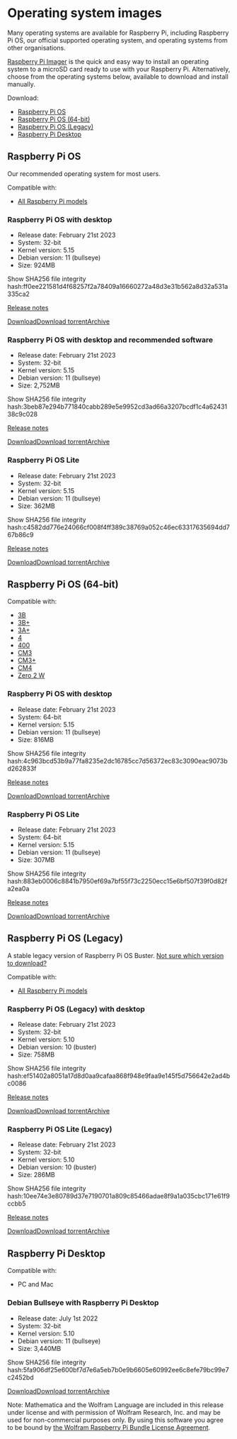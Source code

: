 Operating system images
==========

Many operating systems are available for Raspberry Pi, including Raspberry Pi OS, our official supported operating system, and operating systems from other organisations.

[Raspberry Pi Imager](/software/) is the quick and easy way to install an operating system to a microSD card ready to use with your Raspberry Pi. Alternatively, choose from the operating systems below, available to download and install manually.

Download:

* [Raspberry Pi OS](#raspberry-pi-os-32-bit)
* [Raspberry Pi OS (64-bit)](#raspberry-pi-os-64-bit)
* [Raspberry Pi OS (Legacy)](#raspberry-pi-os-legacy)
* [Raspberry Pi Desktop](#raspberry-pi-desktop)

Raspberry Pi OS
----------

Our recommended operating system for most users.

Compatible with:

* [All Raspberry Pi models](/products/)

### Raspberry Pi OS with desktop ###

* Release date: February 21st 2023
* System: 32-bit
* Kernel version: 5.15
* Debian version: 11 (bullseye)
* Size: 924MB

Show SHA256 file integrity hash:ff0ee221581d4f68257f2a78409a16660272a48d3e31b562a8d32a531a335ca2

[Release notes](https://downloads.raspberrypi.org/raspios_armhf/release_notes.txt)

[Download](https://downloads.raspberrypi.org/raspios_armhf/images/raspios_armhf-2023-02-22/2023-02-21-raspios-bullseye-armhf.img.xz)[Download torrent](https://downloads.raspberrypi.org/raspios_armhf/images/raspios_armhf-2023-02-22/2023-02-21-raspios-bullseye-armhf.img.xz.torrent)[Archive](https://downloads.raspberrypi.org/raspios_armhf/images/)

### Raspberry Pi OS with desktop and recommended software ###

* Release date: February 21st 2023
* System: 32-bit
* Kernel version: 5.15
* Debian version: 11 (bullseye)
* Size: 2,752MB

Show SHA256 file integrity hash:3beb87e294b771840cabb289e5e9952cd3ad66a3207bcdf1c4a6243138c9c028

[Release notes](https://downloads.raspberrypi.org/raspios_full_armhf/release_notes.txt)

[Download](https://downloads.raspberrypi.org/raspios_full_armhf/images/raspios_full_armhf-2023-02-22/2023-02-21-raspios-bullseye-armhf-full.img.xz)[Download torrent](https://downloads.raspberrypi.org/raspios_full_armhf/images/raspios_full_armhf-2023-02-22/2023-02-21-raspios-bullseye-armhf-full.img.xz.torrent)[Archive](https://downloads.raspberrypi.org/raspios_full_armhf/images/)

### Raspberry Pi OS Lite ###

* Release date: February 21st 2023
* System: 32-bit
* Kernel version: 5.15
* Debian version: 11 (bullseye)
* Size: 362MB

Show SHA256 file integrity hash:c4582dd776e24066cf008f4ff389c38769a052c46ec63317635694dd767b86c9

[Release notes](https://downloads.raspberrypi.org/raspios_lite_armhf/release_notes.txt)

[Download](https://downloads.raspberrypi.org/raspios_lite_armhf/images/raspios_lite_armhf-2023-02-22/2023-02-21-raspios-bullseye-armhf-lite.img.xz)[Download torrent](https://downloads.raspberrypi.org/raspios_lite_armhf/images/raspios_lite_armhf-2023-02-22/2023-02-21-raspios-bullseye-armhf-lite.img.xz.torrent)[Archive](https://downloads.raspberrypi.org/raspios_lite_armhf/images/)

Raspberry Pi OS (64-bit)
----------

Compatible with:

* [3B](/products/raspberry-pi-3-model-b/)
* [3B+](/products/raspberry-pi-3-model-b-plus/)
* [3A+](/products/raspberry-pi-3-model-a-plus/)
* [4](/products/raspberry-pi-4-model-b/)
* [400](/products/raspberry-pi-400/)
* [CM3](/products/compute-module-io-board-v3/)
* [CM3+](/products/compute-module-3-plus/)
* [CM4](/products/compute-module-4/)
* [Zero 2 W](/products/raspberry-pi-zero-2-w/)

### Raspberry Pi OS with desktop ###

* Release date: February 21st 2023
* System: 64-bit
* Kernel version: 5.15
* Debian version: 11 (bullseye)
* Size: 816MB

Show SHA256 file integrity hash:4c963bcd53b9a77fa8235e2dc16785cc7d56372ec83c3090eac9073bd262833f

[Release notes](https://downloads.raspberrypi.org/raspios_arm64/release_notes.txt)

[Download](https://downloads.raspberrypi.org/raspios_arm64/images/raspios_arm64-2023-02-22/2023-02-21-raspios-bullseye-arm64.img.xz)[Download torrent](https://downloads.raspberrypi.org/raspios_arm64/images/raspios_arm64-2023-02-22/2023-02-21-raspios-bullseye-arm64.img.xz.torrent)[Archive](https://downloads.raspberrypi.org/raspios_arm64/images/)

### Raspberry Pi OS Lite ###

* Release date: February 21st 2023
* System: 64-bit
* Kernel version: 5.15
* Debian version: 11 (bullseye)
* Size: 307MB

Show SHA256 file integrity hash:883eb0006c8841b7950ef69a7bf55f73c2250ecc15e6bf507f39f0d82fa2ea0a

[Release notes](https://downloads.raspberrypi.org/raspios_lite_arm64/release_notes.txt)

[Download](https://downloads.raspberrypi.org/raspios_lite_arm64/images/raspios_lite_arm64-2023-02-22/2023-02-21-raspios-bullseye-arm64-lite.img.xz)[Download torrent](https://downloads.raspberrypi.org/raspios_lite_arm64/images/raspios_lite_arm64-2023-02-22/2023-02-21-raspios-bullseye-arm64-lite.img.xz.torrent)[Archive](https://downloads.raspberrypi.org/raspios_lite_arm64/images/)

Raspberry Pi OS (Legacy)
----------

A stable legacy version of Raspberry Pi OS Buster.
[Not sure which version to download?](/news/new-old-functionality-with-raspberry-pi-os-legacy/)

Compatible with:

* [All Raspberry Pi models](/products/)

### Raspberry Pi OS (Legacy) with desktop ###

* Release date: February 21st 2023
* System: 32-bit
* Kernel version: 5.10
* Debian version: 10 (buster)
* Size: 758MB

Show SHA256 file integrity hash:ef51402a8051a17d8d0aa9cafaa868f948e9faa9e145f5d756642e2ad4bc0086

[Release notes](https://downloads.raspberrypi.org/raspios_oldstable_armhf/release_notes.txt)

[Download](https://downloads.raspberrypi.org/raspios_oldstable_armhf/images/raspios_oldstable_armhf-2023-02-22/2023-02-21-raspios-buster-armhf.img.xz)[Download torrent](https://downloads.raspberrypi.org/raspios_oldstable_armhf/images/raspios_oldstable_armhf-2023-02-22/2023-02-21-raspios-buster-armhf.img.xz.torrent)[Archive](https://downloads.raspberrypi.org/raspios_oldstable_armhf/images/)

### Raspberry Pi OS Lite (Legacy) ###

* Release date: February 21st 2023
* System: 32-bit
* Kernel version: 5.10
* Debian version: 10 (buster)
* Size: 286MB

Show SHA256 file integrity hash:10ee74e3e80789d37e7190701a809c85466adae8f9a1a035cbc171e61f9ccbb5

[Release notes](https://downloads.raspberrypi.org/raspios_oldstable_lite_armhf/release_notes.txt)

[Download](https://downloads.raspberrypi.org/raspios_oldstable_lite_armhf/images/raspios_oldstable_lite_armhf-2023-02-22/2023-02-21-raspios-buster-armhf-lite.img.xz)[Download torrent](https://downloads.raspberrypi.org/raspios_oldstable_lite_armhf/images/raspios_oldstable_lite_armhf-2023-02-22/2023-02-21-raspios-buster-armhf-lite.img.xz.torrent)[Archive](https://downloads.raspberrypi.org/raspios_oldstable_lite_armhf/images/)

Raspberry Pi Desktop
----------

Compatible with:

* PC and Mac

### Debian Bullseye with Raspberry Pi Desktop ###

* Release date: July 1st 2022
* System: 32-bit
* Kernel version: 5.10
* Debian version: 11 (bullseye)
* Size: 3,440MB

Show SHA256 file integrity hash:5fa906df25e600bf7d7e6a5eb7b0e9b6605e60992ee6c8efe79bc99e7c2452bd

[Download](https://downloads.raspberrypi.org/rpd_x86/images/rpd_x86-2022-07-04/2022-07-01-raspios-bullseye-i386.iso)[Download torrent](https://downloads.raspberrypi.org/rpd_x86/images/rpd_x86-2022-07-04/2022-07-01-raspios-bullseye-i386.iso.torrent)[Archive](https://downloads.raspberrypi.org/rpd_x86/images/)

Note: Mathematica and the Wolfram Language are included in this release under license and with permission of Wolfram Research, Inc. and may be used for non-commercial purposes only. By using this software you agree to be bound by [the Wolfram Raspberry Pi Bundle License Agreement](http://www.wolfram.com/legal/agreements/wolfram-mathematica-raspberry-pi.html).
